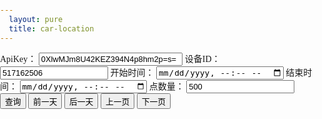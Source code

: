 ```yaml
---
  layout: pure
  title: car-location
---
```

<style>
    h2{
        font-size: 1rem;
    }
    input{
        font-size: 0.8rem;
    }
    html{
        height: 100%;
    }
    body{
        height: 100%;
        padding: 0;
        margin: 0;
        font-family: '微软雅黑';
        font-size: 14px;
    }
    .container{
        height: 500px;
    }
    .log{
        height: 1.5rem;
        height: 1.5rem;
        color: #d60000;
    }
    @media screen and (max-width: 500px) {
        body,html {
            font-size: 20px;
        }
        h2{
            display: none;
        }
    }
    #apiKey{
        width: 18em;
    }
</style>
<div id="head">
    <form id="searchForm">
        <label for="apiKey">ApiKey：</label>
        <input id="apiKey" type="text" value="0XlwMJm8U42KEZ394N4p8hm2p=s=" />
        <label for="deviceId">设备ID：</label>
        <input id="deviceId" type="text" value="517162506" />
        <label for="startTime">开始时间：</label>
        <input id="startTime" type="datetime-local" />
        <label for="endTime">结束时间：</label>
        <input id="endTime" type="datetime-local" />
        <label for="pointCount">点数量：</label>
        <input id="pointCount" type="text" value="500" />
        <input id="searchButton" type="submit" value="查询" />
        <input id="prevDateButton" type="button" value="前一天" />
        <input id="nextDateButton" type="button" value="后一天" />
        <input id="prevPageButton" type="button" value="上一页" />
        <input id="nextPageButton" type="button" value="下一页" />
    </form>
    <div id="log" class="log">
    </div>
</div>
<div class="container" id="baiduMapCtn"></div>
<script type="text/javascript" src="//api.map.baidu.com/api?v=3.0&ak=XwGhtOZnTOQk7lFssFiI1GR3"></script>
<script src="/resource/2019/onenetsdk.min.js"></script>
<script src="/resource/2019/map_convertor.js"></script>
<script>
    function $(id){
        return document.getElementById(id);
    }
    /* function getNormalizedDateTimeString(date){//date是标准的Date对象
        var iosString = date.toISOString();
        return iosString.replace(/\..+/, '');
    } */
    function getDoubleDigit(number){
        return number < 10 ? ('0' + number) : number;
    }
    function calcVelocityAndDistance(pointStart, pointEnd){
        var timeCost = new Date(pointEnd.at) - new Date(pointStart.at);
        var distance = GPS.distance(pointStart.value.lat, pointStart.value.lon, pointEnd.value.lat, pointEnd.value.lon);
        return {distance: distance, velocity: distance / timeCost};
    }
    function calcDistanceOfPoints(points){
        if(points.length < 2){
            return 0;
        }
        let pointStart = points[0], pointEnd = points[points.length - 1];
        return GPS.distance(pointStart.lat, pointStart.lng, pointEnd.lat, pointEnd.lng);
    }
    function getVelocityGroup(velocity){ //计算单位为米/微秒
        /* 
        5 0.00138
        10 0.00278 
        15 0.00417 
        20 0.00556
        30 0.00833
        40 0.01111
        */
        if(velocity < 0.00138){
            return 5;
        }else if(velocity < 0.00417){
            return 15;
        }else if(velocity < 0.00833){
            return 30;
        }else{
            return 100;
        }
    }
    var VelocityGroupColor = {
        5: '#b40000',
        15: '#e80e0e',
        30: '#f3ed49',
        100: '#4fd27d',
    }
    function splitDatapointsByTime(dataPoints){
        let splitedPoints = [];
        let tempPoints = [dataPoints[0]];
        for(let i = 1; i < dataPoints.length; i++){
            if(new Date(dataPoints[i].at) - new Date(dataPoints[i - 1].at) > 600000){ //10分钟
                splitedPoints.push(tempPoints);
                tempPoints = [dataPoints[i]];
            }else{
                tempPoints.push(dataPoints[i]);
            }
        }
        splitedPoints.push(tempPoints); //最后一组
        return splitedPoints;
    }
    function splitDatapointsByVelocity(dataPoints){
        let splitedPoints = [];
        splitedPoints.count = dataPoints.length;
        splitedPoints.startTime = dataPoints[0].at;
        splitedPoints.endTime = dataPoints[dataPoints.length - 1].at;
        let currentVelocityGroup,
            currentPointsCost = calcVelocityAndDistance(dataPoints[0], dataPoints[1]);
            previousVelocityGroup = getVelocityGroup(currentPointsCost.velocity),
            reallyDistance = currentPointsCost.distance,
            airDistance = reallyDistance,
            distancePointCount = 1,
            currentStartPoint = dataPoints[0],
            tempPoints = {
                points: [getBMapPoint(dataPoints[0].value), getBMapPoint(dataPoints[1].value)],
                velocityGroup: previousVelocityGroup
            };
        splitedPoints.push(tempPoints);
        //根据速度分组并只保留长直线的端点
        for(let i = 2; i < dataPoints.length - 1; i++){
            currentPointsCost = calcVelocityAndDistance(dataPoints[i - 1], dataPoints[i]);
            reallyDistance += currentPointsCost.distance; //实际距离
            airDistance = GPS.distance(currentStartPoint.value.lat, currentStartPoint.value.lon, dataPoints[i].value.lat, dataPoints[i].value.lon); //航空距离
            currentVelocityGroup = getVelocityGroup(currentPointsCost.velocity);
            //console.log('reallyDistance:',reallyDistance,'airDistance',airDistance);
            if(currentVelocityGroup == previousVelocityGroup){ //当前两个点的速度和前两个点的速度属于同一个组
                if(reallyDistance - airDistance < 0.02 * ++distancePointCount){
                    tempPoints.points.length = tempPoints.points.length - 1;
                }else{
                    reallyDistance = currentPointsCost.distance;
                    currentStartPoint = dataPoints[i - 1];
                    distancePointCount = 1;
                }
                tempPoints.points.push(getBMapPoint(dataPoints[i].value));
            }else{
                tempPoints = {
                    points: [getBMapPoint(dataPoints[i-1].value), getBMapPoint(dataPoints[i].value)],
                    velocityGroup: currentVelocityGroup
                };
                currentStartPoint = dataPoints[i - 1];
                reallyDistance = currentPointsCost.distance;
                splitedPoints.push(tempPoints);
            }
            previousVelocityGroup = currentVelocityGroup;
        }
        //去掉毛刺点 TODO: 目前算法会把长直线与周边合并掉，因为长直线的点数量小于10
        let concatedPoints = [splitedPoints[0]];
        let j;
        for(j = 1; j < splitedPoints.length - 1; j++){
            //console.log(splitedPoints[i].velocityGroup,concatedPoints[concatedPoints.length-1].velocityGroup,splitedPoints[i+1].velocityGroup);
            //console.log('端点距离：',calcDistanceOfPoints(splitedPoints[j].points));
            if(splitedPoints[j].points.length < 10 && calcDistanceOfPoints(splitedPoints[j].points) < 50 && concatedPoints[concatedPoints.length-1].velocityGroup == splitedPoints[j+1].velocityGroup){
                //console.log('等于：' ,concatedPoints[concatedPoints.length - 1].points,splitedPoints[i].points)
                concatedPoints[concatedPoints.length - 1].points = concatedPoints[concatedPoints.length - 1].points.concat(splitedPoints[j].points).concat(splitedPoints[j+1].points);
                ++j;
                //splitedPoints[i].points.length = 0;
                //splitedPoints[i] = null;
            }else{
                concatedPoints.push(splitedPoints[j]);
            }
        }
        if(j < splitedPoints.length){ //倒数第二段不是毛刺的时候，j只能到length-1，这个时候需要把最后一项加进concatedPoints
            concatedPoints.push(splitedPoints[splitedPoints.length - 1]);
        }
        concatedPoints.startTime = splitedPoints.startTime;
        concatedPoints.endTime = splitedPoints.endTime;
        return concatedPoints;
    }
    function convertPoints(points){
        var pointsGroupByTime = splitDatapointsByTime(points);
        pointsGroupByTime = pointsGroupByTime.map(pointsGroup => splitDatapointsByVelocity(pointsGroup));
        pointsGroupByTime.count = points.length;
        return pointsGroupByTime;
    };
    function getBMapPoint(point){
        var bdGps = GPS.GPSToBaidu(point.lat, point.lon);
        return new BMap.Point(bdGps.lng, bdGps.lat);
    }
    var $apiKey = $('apiKey');
    var $deviceId = $('deviceId');
    var $startTime = $('startTime');
    var $endTime = $('endTime');
    var $pointCount = $('pointCount');
    var $prevDateButton = $('prevDateButton');
    var $nextDateButton = $('nextDateButton');
    var $prevPageButton = $('prevPageButton');
    var $nextPageButton = $('nextPageButton');
    var $searchButton = $('searchButton');
    var $searchForm = $('searchForm');
    var $log = $('log');
    $searchForm.onsubmit = function(e){
        e.preventDefault();
    }
    $('baiduMapCtn').style.height = (document.body.offsetHeight - $('head').offsetHeight) + 'px'
    function CarMarker(deviceId, start, end){
        var _this = this;
        this.start = start;
        this.end = end;
        this.pointsCache = {};
        this.cursorListOfPageIndex = [1];
        this.currentPageIndex = 0;
        var api = new OneNetApi($apiKey.value);
        this._api = api;
        api.getDeviceInfo(deviceId).then(function(res){
            console.log('api调用完成，服务器返回data为：', res);
            _this._deviceTitle = res.data.title;
            _this.showHistory(deviceId);
        });
    }
    CarMarker.prototype.showHistory = function(deviceId){
        var _this = this;
        this._api.getDataPoints(deviceId, {datastream_id:'Gps', start: this.start, end: this.end, limit: $pointCount.value}).then(function(res){
            console.log('api调用完成，服务器返回data为：', res);
            if(res.data.cursor){ //加入第二页的corsor
                _this.cursorListOfPageIndex[1] = res.data.cursor;
            }            
            var splitedPoints = convertPoints(res.data.datastreams[0].datapoints);
            $log.innerHTML = '当前第1页，本次共渲染' + splitedPoints.count + '个点';
            pageControl.baiduMap.resetMarker(splitedPoints);
            _this.pointsCache[1] = splitedPoints;
        });
    }
    CarMarker.prototype.showDataByPageIndex = function(pageIndex){
        var cursor = this.cursorListOfPageIndex[pageIndex];
        if(!cursor){
            $log.innerHTML = '当前第' + (pageIndex + 1) + '页，本次共渲染0个点';
            return;
        }
        var splitedPoints = this.pointsCache[cursor];
        if(splitedPoints){
            pageControl.baiduMap.resetMarker(splitedPoints);
            $log.innerHTML = '当前第' + (pageIndex + 1) + '页，本次共渲染' + splitedPoints.count + '个点';
            return;
        }
        var _this = this;
        this._api.getDataPoints($deviceId.value, {datastream_id:'Gps', start: this.start, end: this.end, limit: $pointCount.value, cursor: cursor}).then(function(res){
            if(res.data.cursor){ //加入下一页的corsor
                _this.cursorListOfPageIndex[pageIndex + 1] = res.data.cursor;
            }
            //var pointsTimeGroup = splitDatapointsByTime(res.data.datastreams[0].datapoints);
            var splitedPoints = convertPoints(res.data.datastreams[0].datapoints);
            pageControl.baiduMap.resetMarker(splitedPoints);
            _this.pointsCache[cursor] = splitedPoints;
            $log.innerHTML = '当前第' + (pageIndex + 1) + '页，本次共渲染' + splitedPoints.count + '个点';
        });
    }
    CarMarker.prototype.renderPrevPage = function(){
        if(this.currentPageIndex == 0){
            return;
        }
        this.showDataByPageIndex(--this.currentPageIndex);
    };
    CarMarker.prototype.renderNextPage = function(){
        this.showDataByPageIndex(++this.currentPageIndex);
    };
    var pageControl = {
        init: function(){
            this.baiduMapCtn = document.getElementById('baiduMapCtn');
            this.baiduMap.init(this.baiduMapCtn);
            var _this = this;
            this.initTimeRound(new Date());
            if(localStorage.getItem('apiKey')){//0XlwMJm8U42KEZ394N4p8hm2p=s=
                $apiKey.value = localStorage.getItem('apiKey');
            }
            if(localStorage.getItem('deviceId')){//517162506
                $deviceId.value = localStorage.getItem('deviceId');
            }
            if(localStorage.getItem('pointCount')){//500
                $pointCount.value = localStorage.getItem('pointCount');
            }
            $searchButton.onclick = function(e){
                if($apiKey.value.trim()){
                    localStorage.setItem('apiKey', $apiKey.value.trim());
                }
                if($deviceId.value.trim()){
                    localStorage.setItem('deviceId', $deviceId.value.trim());
                }
                if($pointCount.value.trim()){
                    localStorage.setItem('pointCount', $pointCount.value.trim());
                }
                e.preventDefault();
                _this.carMarker = new CarMarker($deviceId.value, $startTime.value, $endTime.value);
            }
            $prevDateButton.onclick = function(){
                var dateCurrent = new Date($startTime.value);
                var dateNew = new Date(+dateCurrent - 3600 * 1000 * 24);
                _this.initTimeRound(dateNew);
                $searchButton.click();
            }
            $nextDateButton.onclick = function(){
                _this.carMarker.renderPrevPage();
            }
            $prevPageButton.onclick = function(){
                _this.carMarker.renderPrevPage();
            }
            $nextPageButton.onclick = function(){
                _this.carMarker.renderNextPage();
            }
        },
        initTimeRound: function(date){
            var dateNow = new Date(date);
            $startTime.value = `${dateNow.getFullYear()}-${getDoubleDigit(dateNow.getMonth() + 1)}-${getDoubleDigit(dateNow.getDate())}T00:00:01`;
            $endTime.value = `${dateNow.getFullYear()}-${getDoubleDigit(dateNow.getMonth() + 1)}-${getDoubleDigit(dateNow.getDate())}T23:59:59`;
        },
        baiduMap: {
            init: function(ctn){
                var map = new BMap.Map(ctn);
                // 创建地图实例  
                var point = new BMap.Point(116.404, 39.915);
                // 创建点坐标  
                map.centerAndZoom(point, 15);
                // 初始化地图，设置中心点坐标和地图级别 
                var marker = new BMap.Marker(point); // 创建点
                map.enableScrollWheelZoom(true);
                map.addOverlay(marker);  
                this.marker = marker;
                this.map = map;
            },
            generateMarker: function(point){
                // 初始化地图，设置中心点坐标和地图级别 
                var marker = new BMap.Marker(point); // 创建点
                this.map.addOverlay(marker);  
                return marker;
            },
            resetMarker: function(splitedPoints){
                this.map.clearOverlays();
                var _this = this;
                var edgePoints = [];
                splitedPoints.forEach(pointsGroup => {
                    edgePoints = edgePoints.concat(_this.drawGroup(pointsGroup));
                });
                this.map.setViewport(edgePoints);
            },
            drawGroup: function(pointsGroup){
                var _this = this;
                var count = 0;
                console.log(pointsGroup);
                pointsGroup.forEach(item => {
                    count+= item.points.length;
                    _this.drawLine(item.points, VelocityGroupColor[item.velocityGroup]);
                });
                console.log('实际渲染',count);
                //加入marker
                var iconStart = new BMap.Icon('/resource/2019/markers_bg.png', new BMap.Size(25,40), {
                    imageSize: new BMap.Size(50, 40),
                    anchor: new BMap.Size(12, 40)
                });
                var markerStart = new BMap.Marker(pointsGroup[0].points[0], {icon:iconStart});
                var iconEnd = new BMap.Icon('/resource/2019/markers_bg.png', new BMap.Size(25,40), {
                    imageOffset: new BMap.Size(-25,0),
                    imageSize: new BMap.Size(50, 40),
                    anchor: new BMap.Size(12, 40)
                });
                var endPoints = pointsGroup[pointsGroup.length - 1].points;
                var markerEnd = new BMap.Marker(endPoints[endPoints.length - 1], {icon:iconEnd});
                markerStart.setLabel(new BMap.Label(pointsGroup.startTime, {offset: new BMap.Size(-20,-20)}));
                markerEnd.setLabel(new BMap.Label(pointsGroup.endTime, {offset: new BMap.Size(-20,-20)}));
                this.map.addOverlay(markerStart); 
                this.map.addOverlay(markerEnd); 
                return [pointsGroup[0].points[0], endPoints[endPoints.length - 1]];
            },
            drawLine: function(pointsArr, color){
                 var sy = new BMap.Symbol(BMap_Symbol_SHAPE_BACKWARD_OPEN_ARROW, {
                    scale: 0.6,//图标缩放大小
                    strokeColor:'#fff',//设置矢量图标的线填充颜色
                    strokeWeight: '2',//设置线宽
                });
                var icons = new BMap.IconSequence(sy, '10', '30'); 
                var polyline =new BMap.Polyline(pointsArr, {
                    enableEditing: false,//是否启用线编辑，默认为false
                    enableClicking: false,//是否响应点击事件，默认为true
                    //icons:[icons],
                    strokeWeight:'7',//折线的宽度，以像素为单位
                    strokeOpacity: 1,//折线的透明度，取值范围0 - 1
                    strokeColor: color //折线颜色
                });
                this.map.addOverlay(polyline);
            }
        }        
    };
    pageControl.init(); 
    /* new CarMarker(517341974);
    new CarMarker(517341975);
    new CarMarker(517341976);
    new CarMarker(517341977);
    new CarMarker(517341978); */
</script>
